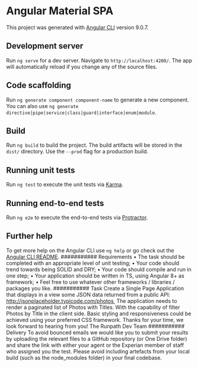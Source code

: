 # Angular Material SPA
This project was generated with [Angular CLI](https://github.com/angular/angular-cli) version 9.0.7.
## Development server
Run `ng serve` for a dev server. Navigate to `http://localhost:4200/`. The app will automatically reload if you change any of the source files.
## Code scaffolding
Run `ng generate component component-name` to generate a new component. You can also use `ng generate directive|pipe|service|class|guard|interface|enum|module`.
## Build
Run `ng build` to build the project. The build artifacts will be stored in the `dist/` directory. Use the `--prod` flag for a production build.
## Running unit tests
Run `ng test` to execute the unit tests via [Karma](https://karma-runner.github.io).
## Running end-to-end tests
Run `ng e2e` to execute the end-to-end tests via [Protractor](http://www.protractortest.org/).
## Further help
To get more help on the Angular CLI use `ng help` or go check out the [Angular CLI README](https://github.com/angular/angular-cli/blob/master/README.md).
########### Requirements
    • The task should be completed with an appropriate level of unit testing;
    • Your code should trend towards being SOLID and DRY;
    • Your code should compile and run in one step;
    • Your application should be written in TS, using Angular 8+ as framework;
    • Feel free to use whatever other frameworks / libraries / packages you like.
########### Task
Create a Single Page Application that displays in a view some JSON data returned from a public API: 
http://jsonplaceholder.typicode.com/photos 
The application needs to render a paginated list of Photos with Titles. With the capability of filter Photos by Title in the client side.
Basic styling and responsiveness could be achieved using your preferred CSS framework.
Thanks for your time, we look forward to hearing from you!
The Runpath Dev Team
########### Delivery
To avoid bounced emails we would like you to submit your results by uploading the relevant files to a GitHub repository (or One Drive folder) and share the link with either your agent or the Experian member of staff who assigned you the test.
Please avoid including artefacts from your local build (such as the node_modules folder) in your final codebase.